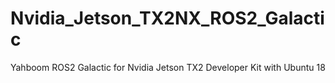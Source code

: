 # Nvidia_Jetson_TX2NX_ROS2_Galactic
Yahboom ROS2 Galactic for Nvidia Jetson TX2 Developer Kit with Ubuntu 18 
